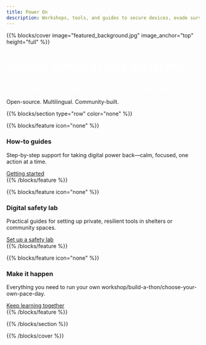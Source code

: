 ```yaml
---
title: Power On
description: Workshops, tools, and guides to secure devices, evade surveillance, and rebuild autonomy — especially for survivors of tech-enabled abuse. Open-source. Multilingual. Community-built.
---
```


{{% blocks/cover image="featured_background.jpg" image_anchor="top" height="full" %}}

<h1 style="color: #fff !important; text-shadow: none !important" >Reclaim control of your digital life!</h1>

<p style="color: #fff !important; text-shadow: none !important" class="mb-2">
Workshops, tools, and guides to secure devices, evade surveillance, and rebuild autonomy — especially for survivors of tech-enabled abuse. 
</p>
<p>
Open-source. Multilingual. Community-built.
</p>

{{% blocks/section type="row" color="none" %}}

{{% blocks/feature icon="none" %}}
<div class="feature-card">
    <div class="feature-icon">
        <i class="fas fa-book"></i>
    </div>
    <h3>How-to guides</h3>
    <p>Step-by-step support for taking digital power back—calm, focused, one action at a time.</p>
    <a href="docs/guides/" class="btn btn-lg btn-primary">Getting started</a>
</div>
{{% /blocks/feature %}}

{{% blocks/feature icon="none" %}}
<div class="feature-card">
    <div class="feature-icon">
        <i class="fab fa-github"></i>
    </div>
    <h3>Digital safety lab</h3>
    <p>Practical guides for setting up private, resilient tools in shelters or community spaces.</p>
    <a href="docs/lab/" class="btn btn-lg btn-secondary">Set up a safety lab</a>
</div>
{{% /blocks/feature %}}

{{% blocks/feature icon="none" %}}
<div class="feature-card">
    <div class="feature-icon">
        <i class="fas fa-people-group"></i>
    </div>
    <h3>Make it happen</h3>
    <p>Everything you need to run your own workshop/build-a-thon/choose-your-own-pace-day.</p>
    <a href="docs/workshops/" class="btn btn-lg btn-primary">Keep learning together</a>
</div>
{{% /blocks/feature %}}

{{% /blocks/section %}}

{{% /blocks/cover %}}
